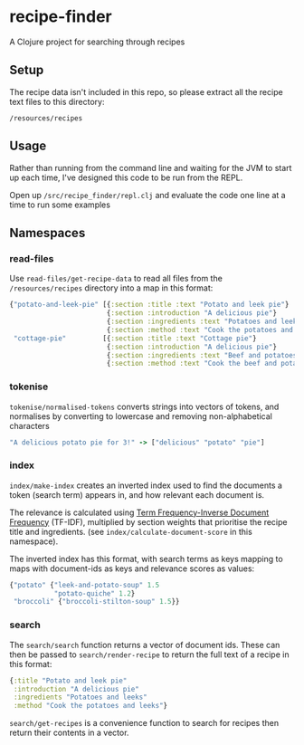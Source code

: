 # recipe-finder

A Clojure project for searching through recipes

## Setup

The recipe data isn't included in this repo, so please extract all the recipe text files to this directory:

`/resources/recipes`

## Usage

Rather than running from the command line and waiting for the JVM to start up each time, I've designed this code to be run from the REPL.

Open up `/src/recipe_finder/repl.clj` and evaluate the code one line at a time to run some examples

## Namespaces

### read-files
Use `read-files/get-recipe-data` to read all files from the `/resources/recipes` directory into a map in this format:

``` clojure
{"potato-and-leek-pie" [{:section :title :text "Potato and leek pie"}
                        {:section :introduction "A delicious pie"}
                        {:section :ingredients :text "Potatoes and leeks"}
                        {:section :method :text "Cook the potatoes and leeks"}]
 "cottage-pie"         [{:section :title :text "Cottage pie"}
                        {:section :introduction "A delicious pie"}
                        {:section :ingredients :text "Beef and potatoes"}
                        {:section :method :text "Cook the beef and potatoes"}]}
```

### tokenise
`tokenise/normalised-tokens` converts strings into vectors of tokens, and normalises by converting to lowercase and removing non-alphabetical characters

``` clojure
"A delicious potato pie for 3!" -> ["delicious" "potato" "pie"]
```

### index
`index/make-index` creates an inverted index used to find the documents a token (search term) appears in, and how relevant each document is.

The relevance is calculated using [Term Frequency-Inverse Document Frequency](https://en.wikipedia.org/wiki/Tf%E2%80%93idf) (TF-IDF), multiplied by section weights that prioritise the recipe title and ingredients. (see `index/calculate-document-score` in this namespace).

The inverted index has this format, with search terms as keys mapping to maps with document-ids as keys and relevance scores as values:

``` clojure
{"potato" {"leek-and-potato-soup" 1.5
           "potato-quiche" 1.2}
 "broccoli" {"broccoli-stilton-soup" 1.5}}
```
### search
The `search/search` function returns a vector of document ids. These can then be passed to `search/render-recipe` to return the full text of a recipe in this format:

``` clojure
{:title "Potato and leek pie"
 :introduction "A delicious pie"
 :ingredients "Potatoes and leeks"
 :method "Cook the potatoes and leeks"}
```

 `search/get-recipes` is a convenience function to search for recipes then return their contents in a vector.
